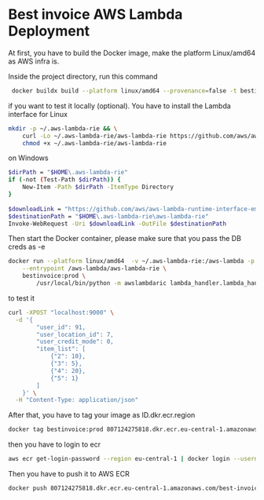 # Best invoice AWS Lambda Deployment

At first, you have to build the Docker image, make the platform Linux/amd64 as AWS infra is.

Inside the project directory, run this command  

```bash
 docker buildx build --platform linux/amd64 --provenance=false -t bestinvoice:prod .
```

if you want to test it locally (optional). You have to install the Lambda interface  for Linux

```bash
mkdir -p ~/.aws-lambda-rie && \
    curl -Lo ~/.aws-lambda-rie/aws-lambda-rie https://github.com/aws/aws-lambda-runtime-interface-emulator/releases/latest/download/aws-lambda-rie && \
    chmod +x ~/.aws-lambda-rie/aws-lambda-rie
```

on Windows 

```bash
$dirPath = "$HOME\.aws-lambda-rie"
if (-not (Test-Path $dirPath)) {
    New-Item -Path $dirPath -ItemType Directory
}
      
$downloadLink = "https://github.com/aws/aws-lambda-runtime-interface-emulator/releases/latest/download/aws-lambda-rie"
$destinationPath = "$HOME\.aws-lambda-rie\aws-lambda-rie"
Invoke-WebRequest -Uri $downloadLink -OutFile $destinationPath
```

Then start the Docker container, please make sure that you pass the DB creds as -e

```bash
docker run --platform linux/amd64  -v ~/.aws-lambda-rie:/aws-lambda -p 9000:8080 -e DB_HOST="your endpoint" -e DB_PORT=3306 -e MYSQL_USER="user" -e MYSQL_PASSWORD='**********' -e MYSQL_DATABASE=DB-Name \
    --entrypoint /aws-lambda/aws-lambda-rie \
    bestinvoice:prod \
        /usr/local/bin/python -m awslambdaric lambda_handler.lambda_handler

```

to test it 

```bash
curl -XPOST "localhost:9000" \
  -d '{
        "user_id": 91,
        "user_location_id": 7,                                     
        "user_credit_mode": 0,               
        "item_list": [
            {"2": 10},                                                     
            {"3": 5},
            {"4": 20},
            {"5": 1}
        ]
    }' \
  -H "Content-Type: application/json"
```

After that, you have to tag your image as ID.dkr.ecr.region

```bash
docker tag bestinvoice:prod 807124275818.dkr.ecr.eu-central-1.amazonaws.com/best-invoice:latest
```

then you have to login to ecr 

```bash
aws ecr get-login-password --region eu-central-1 | docker login --username AWS --password-stdin 807124275818.dkr.ecr.eu-central-1.amazonaws.com
```

Then you have to push it to AWS ECR

```bash
docker push 807124275818.dkr.ecr.eu-central-1.amazonaws.com/best-invoice:latest  
```